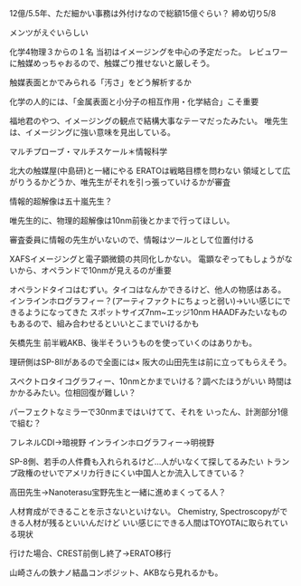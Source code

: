 
12億/5.5年、ただ細かい事務は外付けなので総額15億ぐらい？
締め切り5/8

メンツがえぐいらしい

化学4物理３からの１名
当初はイメージングを中心の予定だった。
レビュワーに触媒めっちゃおるので、触媒ごり推せないと厳しそう。

触媒表面とかでみられる「汚さ」をどう解析するか

化学の人的には、「金属表面と小分子の相互作用・化学結合」こそ重要



福地君のやつ、イメージングの観点で結構大事なテーマだったみたい。
唯先生は、イメージングに強い意味を見出している。

マルチプローブ・マルチスケール＊情報科学

北大の触媒屋(中島研)と一緒にやる
ERATOは戦略目標を問わない
領域として広がりうるかどうか、唯先生がそれを引っ張っていけるかが審査

情報的超解像は五十嵐先生？

唯先生的に、物理的超解像は10nm前後とかまで行ってほしい。

審査委員に情報の先生がいないので、情報はツールとして位置付ける

XAFSイメージングと電子顕微鏡の共同化しかない。
電顕なぞってもしょうがないから、オペランドで10nmが見えるのが重要

オペランドタイコはむずい。タイコはなんかできるけど、他人の物感はある。
インラインホログラフィー？(アーティファクトにちょっと弱い)->いい感じにできるようになってきた
スポットサイズ7nm~エッジ10nm
HAADFみたいなものもあるので、組み合わせるといいとこまでいけるかも


矢橋先生
前半戦AKB、後半そういうものを使っていくのはありかも。


理研側はSP-8IIがあるので全面には×
阪大の山田先生は前に立ってもらえそう。

スペクトロタイコグラフィー、10nmとかまでいける？調べたほうがいい
時間はかかるみたい。位相回復が難しい？

パーフェクトなミラーで30nmまではいけてて、それを
いったん、計測部分1億で組む？


フレネルCDI->暗視野
インラインホログラフィー->明視野



SP-8側、若手の人件費も入れられるけど...人がいなくて探してるみたい
トランプ政権のせいでアメリカ行きにくい中国人とか流入してきている？




高田先生->Nanoterasu宝野先生と一緒に進めまくってる人？


人材育成ができることを示さないといけない。
Chemistry, Spectroscopyができる人材が残るといいんだけど
いい感じにできる人間はTOYOTAに取られている現状

行けた場合、CREST前倒し終了->ERATO移行




山崎さんの鉄ナノ結晶コンポジット、AKBなら見れるかも。